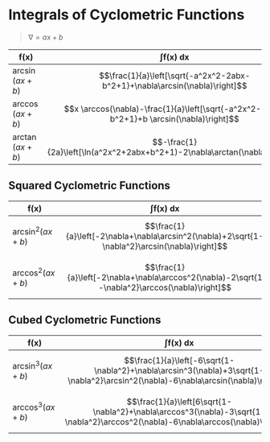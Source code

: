 # Integrals of Cyclometric Functions

> $\nabla = ax+b$

| $\boldsymbol{f(x)}$ | $\boldsymbol{\int f(x)\ dx}$ |
|--|--|
| $\arcsin(ax+b)$ | $$\frac{1}{a}\left[\sqrt{-a^2x^2-2abx-b^2+1}+\nabla\arcsin(\nabla)\right]$$ |
| $\arccos(ax+b)$ | $$x \arccos(\nabla)-\frac{1}{a}\left[\sqrt{-a^2x^2-2abx-b^2+1}+b \arcsin(\nabla)\right]$$ |
| $\arctan(ax+b)$ | $$-\frac{1}{2a}\left[\ln(a^2x^2+2abx+b^2+1)-2\nabla\arctan(\nabla)\right]$$ |

## Squared Cyclometric Functions

| $\boldsymbol{f(x)}$ | $\boldsymbol{\int f(x)\ dx}$ |
|--|--|
| $\arcsin^2(ax+b)$ | $$\frac{1}{a}\left[-2\nabla+\nabla\arcsin^2(\nabla)+2\sqrt{1-\nabla^2}\arcsin(\nabla)\right]$$ |
| $\arccos^2(ax+b)$ | $$\frac{1}{a}\left[-2\nabla+\nabla\arccos^2(\nabla)-2\sqrt{1-\nabla^2}\arccos(\nabla)\right]$$ |

## Cubed Cyclometric Functions

| $\boldsymbol{f(x)}$ | $\boldsymbol{\int f(x)\ dx}$ |
|--|--|
| $\arcsin^3(ax+b)$ | $$\frac{1}{a}\left[-6\sqrt{1-\nabla^2}+\nabla\arcsin^3(\nabla)+3\sqrt{1-\nabla^2}\arcsin^2(\nabla)-6\nabla\arcsin(\nabla)\right]$$ |
| $\arccos^3(ax+b)$ | $$\frac{1}{a}\left[6\sqrt{1-\nabla^2}+\nabla\arccos^3(\nabla)-3\sqrt{1-\nabla^2}\arccos^2(\nabla)-6\nabla\arccos(\nabla)\right]$$ |



